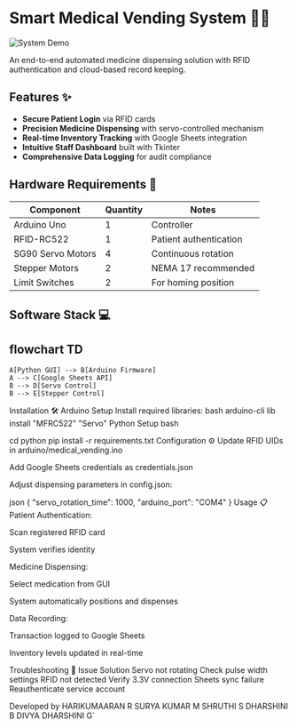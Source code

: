 # Smart Medical Vending System 🏥💊

![System Demo](docs/demo.gif)

An end-to-end automated medicine dispensing solution with RFID authentication and cloud-based record keeping.

## Features ✨
- **Secure Patient Login** via RFID cards
- **Precision Medicine Dispensing** with servo-controlled mechanism
- **Real-time Inventory Tracking** with Google Sheets integration
- **Intuitive Staff Dashboard** built with Tkinter
- **Comprehensive Data Logging** for audit compliance

## Hardware Requirements 🔧
| Component | Quantity | Notes |
|-----------|----------|-------|
| Arduino Uno | 1 | Controller |
| RFID-RC522 | 1 | Patient authentication |
| SG90 Servo Motors | 4 | Continuous rotation |
| Stepper Motors | 2 | NEMA 17 recommended |
| Limit Switches | 2 | For homing position |

## Software Stack 💻

## flowchart TD
    A[Python GUI] --> B[Arduino Firmware]
    A --> C[Google Sheets API]
    B --> D[Servo Control]
    B --> E[Stepper Control]
    
Installation 🛠️
Arduino Setup
Install required libraries:
bash
arduino-cli lib install "MFRC522" "Servo"
Python Setup
bash

cd python
pip install -r requirements.txt
Configuration ⚙️
Update RFID UIDs in arduino/medical_vending.ino

Add Google Sheets credentials as credentials.json

Adjust dispensing parameters in config.json:

json
{
  "servo_rotation_time": 1000,
  "arduino_port": "COM4"
}
Usage 📋
Patient Authentication:

Scan registered RFID card

System verifies identity

Medicine Dispensing:

Select medication from GUI

System automatically positions and dispenses

Data Recording:

Transaction logged to Google Sheets

Inventory levels updated in real-time

Troubleshooting 🐞
Issue	Solution
Servo not rotating	Check pulse width settings
RFID not detected	Verify 3.3V connection
Sheets sync failure	Reauthenticate service account


Developed by 
HARIKUMAARAN R
SURYA KUMAR M
SHRUTHI S
DHARSHINI B
DIVYA DHARSHINI G`



